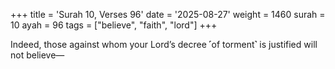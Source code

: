 +++
title = 'Surah 10, Verses 96'
date = '2025-08-27'
weight = 1460
surah = 10
ayah = 96
tags = ["believe", "faith", "lord"]
+++

Indeed, those against whom your Lord’s decree ˹of torment˺ is justified will not believe—